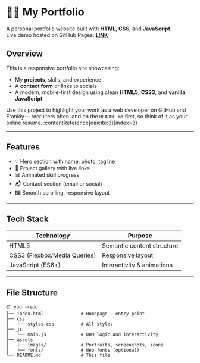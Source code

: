 # 🧑‍💻 My Portfolio

A personal portfolio website built with **HTML**, **CSS**, and **JavaScript**.  
Live demo hosted on GitHub Pages: **[LINK](https://myportfoliojosh.vercel.app/)**

 

## Overview

This is a responsive portfolio site showcasing:

- My **projects**, skills, and experience  
- A **contact form** or links to socials  
- A modern, mobile-first design using clean **HTML5**, **CSS3**, and **vanilla JavaScript**

Use this project to highlight your work as a web developer on GitHub and Frankly ⁠— recruiters often land on the `README.md` first, so think of it as your online resume. :contentReference[oaicite:3]{index=3}

---

## Features

- 💡 Hero section with name, photo, tagline  
- 📁 Project gallery with live links  
- 📊 Animated skill progress  
- 📬 Contact section (email or social)  
- 🖼️ Smooth scrolling, responsive layout

---

## Tech Stack

| Technology         | Purpose                       |
|-------------------|-------------------------------|
| HTML5             | Semantic content structure    |
| CSS3 (Flexbox/Media Queries) | Responsive layout |
| JavaScript (ES6+) | Interactivity & animations    |

---

## File Structure

```text
📦 your-repo
├── index.html              # Homepage — entry point
├── css
│   └── styles.css          # All styles
├── js
│   └── main.js             # DOM logic and interactivity
├── assets
│   ├── images/             # Portraits, screenshots, icons
│   └── fonts/              # Web fonts (optional)
└── README.md               # This file

